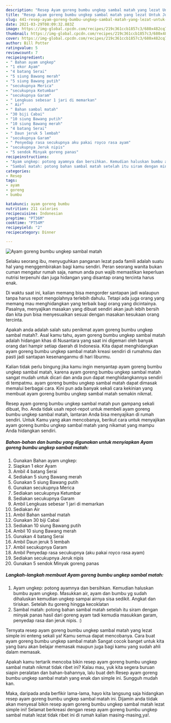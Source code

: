 ```yaml
---
description: "Resep Ayam goreng bumbu ungkep sambal matah yang lezat Untuk Jualan"
title: "Resep Ayam goreng bumbu ungkep sambal matah yang lezat Untuk Jualan"
slug: 441-resep-ayam-goreng-bumbu-ungkep-sambal-matah-yang-lezat-untuk-jualan
date: 2021-03-29T08:09:32.883Z
image: https://img-global.cpcdn.com/recipes/219c361ccb1857c3/680x482cq70/ayam-goreng-bumbu-ungkep-sambal-matah-foto-resep-utama.jpg
thumbnail: https://img-global.cpcdn.com/recipes/219c361ccb1857c3/680x482cq70/ayam-goreng-bumbu-ungkep-sambal-matah-foto-resep-utama.jpg
cover: https://img-global.cpcdn.com/recipes/219c361ccb1857c3/680x482cq70/ayam-goreng-bumbu-ungkep-sambal-matah-foto-resep-utama.jpg
author: Bill Potter
ratingvalue: 5
reviewcount: 7
recipeingredient:
- " Bahan ayam ungkep"
- "1 ekor Ayam"
- "4 batang Serai"
- "5 siung Bawang merah"
- "5 siung Bawang putih"
- "secukupnya Merica"
- "secukupnya Ketumbar"
- "secukupnya Garam"
- " Lengkuas sebesar 1 jari di memarkan"
- " Air"
- " Bahan sambal matah"
- "30 biji Cabai"
- "10 siung Bawang putih"
- "10 siung Bawang merah"
- "4 batang Serai"
- " Daun jeruk 5 lembah"
- "secukupnya Garam"
- " Penyedap rasa secukupnya aku pakai royco rasa ayam"
- "secukupnya Jeruk nipis"
- "5 sendok Minyak goreng panas"
recipeinstructions:
- "Ayam ungkep: potong ayamnya dan bersihkan. Kemudian haluskan bumbu ayam ungkep. Masukkan air, ayam dan bumbu yg sudah dihaluskan kemudian ungkep sampai airnya sisa sedikit. Angkat dan tiriskan. Setelah itu goreng hingga kecoklatan"
- "Sambal matah: potong bahan sambal matah setelah itu siram dengan minyak panas hasil dari goreng ayam tadi kemudia masukkan garam, penyedap rasa dan jeruk nipis. :)"
categories:
- Resep
tags:
- ayam
- goreng
- bumbu

katakunci: ayam goreng bumbu 
nutrition: 211 calories
recipecuisine: Indonesian
preptime: "PT36M"
cooktime: "PT54M"
recipeyield: "2"
recipecategory: Dinner

---
```



![Ayam goreng bumbu ungkep sambal matah](https://img-global.cpcdn.com/recipes/219c361ccb1857c3/680x482cq70/ayam-goreng-bumbu-ungkep-sambal-matah-foto-resep-utama.jpg)

Selaku seorang ibu, menyuguhkan panganan lezat pada famili adalah suatu hal yang menggembirakan bagi kamu sendiri. Peran seorang  wanita bukan cuman mengatur rumah saja, namun anda pun wajib memastikan keperluan nutrisi terpenuhi dan juga hidangan yang disantap orang tercinta harus enak.

Di waktu  saat ini, kalian memang bisa mengorder santapan jadi walaupun tanpa harus repot mengolahnya terlebih dahulu. Tetapi ada juga orang yang memang mau menghidangkan yang terbaik bagi orang yang dicintainya. Pasalnya, menyajikan masakan yang dibuat sendiri akan jauh lebih bersih dan kita pun bisa menyesuaikan sesuai dengan masakan kesukaan orang tercinta. 



Apakah anda adalah salah satu penikmat ayam goreng bumbu ungkep sambal matah?. Asal kamu tahu, ayam goreng bumbu ungkep sambal matah adalah hidangan khas di Nusantara yang saat ini digemari oleh banyak orang dari hampir setiap daerah di Indonesia. Kita dapat menghidangkan ayam goreng bumbu ungkep sambal matah kreasi sendiri di rumahmu dan pasti jadi santapan kesenanganmu di hari liburmu.

Kalian tidak perlu bingung jika kamu ingin menyantap ayam goreng bumbu ungkep sambal matah, karena ayam goreng bumbu ungkep sambal matah sangat mudah untuk dicari dan anda pun dapat menghidangkannya sendiri di tempatmu. ayam goreng bumbu ungkep sambal matah dapat dimasak memalui berbagai cara. Kini pun ada banyak sekali cara kekinian yang membuat ayam goreng bumbu ungkep sambal matah semakin nikmat.

Resep ayam goreng bumbu ungkep sambal matah pun gampang sekali dibuat, lho. Anda tidak usah repot-repot untuk membeli ayam goreng bumbu ungkep sambal matah, lantaran Anda bisa menyajikan di rumah sendiri. Untuk Kamu yang akan mencobanya, berikut cara untuk menyajikan ayam goreng bumbu ungkep sambal matah yang nikamat yang mampu Anda hidangkan sendiri.

<!--inarticleads1-->

##### Bahan-bahan dan bumbu yang digunakan untuk menyiapkan Ayam goreng bumbu ungkep sambal matah:

1. Gunakan  Bahan ayam ungkep:
1. Siapkan 1 ekor Ayam
1. Ambil 4 batang Serai
1. Sediakan 5 siung Bawang merah
1. Gunakan 5 siung Bawang putih
1. Gunakan secukupnya Merica
1. Sediakan secukupnya Ketumbar
1. Sediakan secukupnya Garam
1. Ambil  Lengkuas sebesar 1 jari di memarkan
1. Sediakan  Air
1. Ambil  Bahan sambal matah
1. Gunakan 30 biji Cabai
1. Sediakan 10 siung Bawang putih
1. Ambil 10 siung Bawang merah
1. Gunakan 4 batang Serai
1. Ambil  Daun jeruk 5 lembah
1. Ambil secukupnya Garam
1. Ambil  Penyedap rasa secukupnya (aku pakai royco rasa ayam)
1. Sediakan secukupnya Jeruk nipis
1. Gunakan 5 sendok Minyak goreng panas




<!--inarticleads2-->

##### Langkah-langkah membuat Ayam goreng bumbu ungkep sambal matah:

1. Ayam ungkep: potong ayamnya dan bersihkan. Kemudian haluskan bumbu ayam ungkep. Masukkan air, ayam dan bumbu yg sudah dihaluskan kemudian ungkep sampai airnya sisa sedikit. Angkat dan tiriskan. Setelah itu goreng hingga kecoklatan
1. Sambal matah: potong bahan sambal matah setelah itu siram dengan minyak panas hasil dari goreng ayam tadi kemudia masukkan garam, penyedap rasa dan jeruk nipis. :)




Ternyata resep ayam goreng bumbu ungkep sambal matah yang lezat simple ini enteng sekali ya! Kamu semua dapat mencobanya. Cara buat ayam goreng bumbu ungkep sambal matah Sangat cocok banget untuk kita yang baru akan belajar memasak maupun juga bagi kamu yang sudah ahli dalam memasak.

Apakah kamu tertarik mencoba bikin resep ayam goreng bumbu ungkep sambal matah nikmat tidak ribet ini? Kalau mau, yuk kita segera buruan siapin peralatan dan bahan-bahannya, lalu buat deh Resep ayam goreng bumbu ungkep sambal matah yang enak dan simple ini. Sungguh mudah kan. 

Maka, daripada anda berfikir lama-lama, hayo kita langsung saja hidangkan resep ayam goreng bumbu ungkep sambal matah ini. Dijamin anda tiidak akan menyesal bikin resep ayam goreng bumbu ungkep sambal matah lezat simple ini! Selamat berkreasi dengan resep ayam goreng bumbu ungkep sambal matah lezat tidak ribet ini di rumah kalian masing-masing,ya!.

